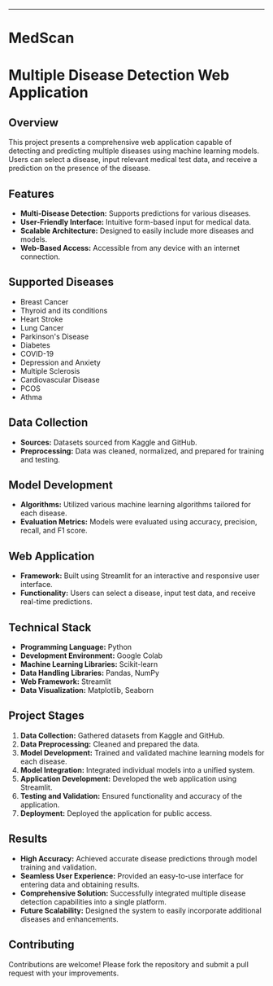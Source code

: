 ****

# MedScan

# Multiple Disease Detection Web Application

## Overview
This project presents a comprehensive web application capable of detecting and predicting multiple diseases using machine learning models. Users can select a disease, input relevant medical test data, and receive a prediction on the presence of the disease.

## Features
- **Multi-Disease Detection:** Supports predictions for various diseases.
- **User-Friendly Interface:** Intuitive form-based input for medical data.
- **Scalable Architecture:** Designed to easily include more diseases and models.
- **Web-Based Access:** Accessible from any device with an internet connection.

## Supported Diseases
- Breast Cancer
- Thyroid and its conditions
- Heart Stroke
- Lung Cancer
- Parkinson's Disease
- Diabetes
- COVID-19
- Depression and Anxiety
- Multiple Sclerosis
- Cardiovascular Disease
- PCOS
- Athma

## Data Collection
- **Sources:** Datasets sourced from Kaggle and GitHub.
- **Preprocessing:** Data was cleaned, normalized, and prepared for training and testing.

## Model Development
- **Algorithms:** Utilized various machine learning algorithms tailored for each disease.
- **Evaluation Metrics:** Models were evaluated using accuracy, precision, recall, and F1 score.

## Web Application
- **Framework:** Built using Streamlit for an interactive and responsive user interface.
- **Functionality:** Users can select a disease, input test data, and receive real-time predictions.

## Technical Stack
- **Programming Language:** Python
- **Development Environment:** Google Colab
- **Machine Learning Libraries:** Scikit-learn
- **Data Handling Libraries:** Pandas, NumPy
- **Web Framework:** Streamlit
- **Data Visualization:** Matplotlib, Seaborn

## Project Stages
1. **Data Collection:** Gathered datasets from Kaggle and GitHub.
2. **Data Preprocessing:** Cleaned and prepared the data.
3. **Model Development:** Trained and validated machine learning models for each disease.
4. **Model Integration:** Integrated individual models into a unified system.
5. **Application Development:** Developed the web application using Streamlit.
6. **Testing and Validation:** Ensured functionality and accuracy of the application.
7. **Deployment:** Deployed the application for public access.

## Results
- **High Accuracy:** Achieved accurate disease predictions through model training and validation.
- **Seamless User Experience:** Provided an easy-to-use interface for entering data and obtaining results.
- **Comprehensive Solution:** Successfully integrated multiple disease detection capabilities into a single platform.
- **Future Scalability:** Designed the system to easily incorporate additional diseases and enhancements.

## Contributing
Contributions are welcome! Please fork the repository and submit a pull request with your improvements.
